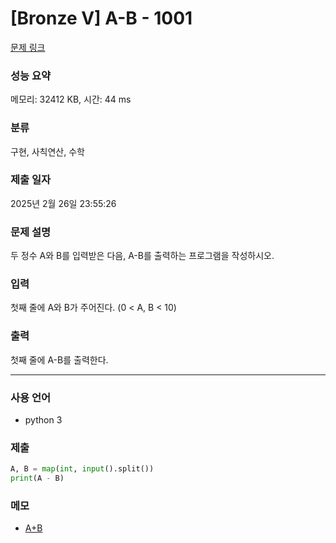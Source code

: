 # [Bronze V] A-B - 1001

[문제 링크](https://www.acmicpc.net/problem/1001)

### 성능 요약

메모리: 32412 KB, 시간: 44 ms

### 분류

구현, 사칙연산, 수학

### 제출 일자

2025년 2월 26일 23:55:26

### 문제 설명

<p>두 정수 A와 B를 입력받은 다음, A-B를 출력하는 프로그램을 작성하시오.</p>

### 입력

 <p>첫째 줄에 A와 B가 주어진다. (0 < A, B < 10)</p>

### 출력

 <p>첫째 줄에 A-B를 출력한다.</p>

---

### 사용 언어

- python 3

### 제출

```python
A, B = map(int, input().split())
print(A - B)
```

### 메모

- [A+B](https://github.com/Juaa6o6/problem-solving/tree/main/%EB%B0%B1%EC%A4%80/Bronze/1000.%E2%80%85A%EF%BC%8BB)

